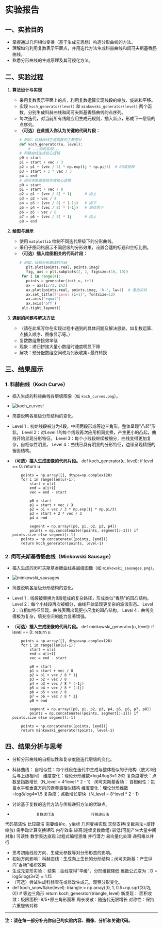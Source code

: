 # 实验报告

## 一、实验目的

- 掌握通过几何相似变换（基于生成元思想）构造分形曲线的方法。
- 理解如何利用复数表示平面点，并用迭代方法生成科赫曲线和闵可夫斯基香肠曲线。
- 熟悉分形曲线的生成原理及其可视化方法。

## 二、实验过程

1. **算法设计与实现**
   - 采用复数表示平面上的点，利用复数运算实现线段的缩放、旋转和平移。
   - 实现 `koch_generator(level)` 和 `minkowski_generator(level)` 两个函数，分别生成科赫曲线和闵可夫斯基香肠曲线的点序列。
   - 每次迭代，对当前所有线段应用生成元规则，插入新点，形成下一层级的点序列。
   - **（可选）在此插入你认为关键的代码片段：**
     ```python
     # 例如，科赫曲线生成函数的主要部分
     def koch_generator(u, level):
         # ...你的实现...
     # 科赫曲线生成核心逻辑
     p0 = start
     p1 = start + vec / 3
     p2 = p1 + (vec / 3) * np.exp(1j * np.pi/3)  # 60度旋转
     p3 = start + 2 * vec / 3
     p4 = end
     # 闵可夫斯基香肠生成核心逻辑
     p0 = start
     p1 = start + vec / 8
     p2 = p1 + (vec / 8) * 1j      # 向上
     p3 = p2 + vec / 8
     p4 = p3 + (vec / 8) * (-1j)   # 向下
     p5 = p4 + (vec / 8) * (-1j)   # 继续向下
     p6 = p5 + vec / 8
     p7 = p6 + (vec / 8) * 1j      # 向上
     p8 = end
     ```

2. **绘图与展示**
   - 使用 `matplotlib` 绘制不同迭代层级下的分形曲线。
   - 采用子图网格展示不同层级的分形效果，设置合适的标题和坐标比例。
   - **（可选）插入绘图相关的代码片段：**
     ```python
     # 例如，绘制分形曲线的代码
        plt.plot(points.real, points.imag)
        fig, axs = plt.subplots(2, 2, figsize=(10, 10))
      for i in range(4):
        points = generator(init_u, i+1)
        ax = axs[i//2, i%2]
        ax.plot(points.real, points.imag, 'k-', lw=1)  # 黑色实线
        ax.set_title(f"Level {i+1}", fontsize=12)
        ax.axis('equal')
        ax.axis('off')
      plt.tight_layout()
     ```

3. **遇到的问题与解决方法**
   - （请在此填写你在实现过程中遇到的具体问题及解决思路，如复数运算、点插入顺序、图像显示等。）
   - 复数数组拼接效率低
   - 现象：递归拼接大量小数组时速度明显下降
   - 解决：预分配数组空间改为列表收集+最终转换

## 三、结果展示

### 1. 科赫曲线（Koch Curve）

- 插入生成的科赫曲线各层级图像（如 `koch_curves.png`）。
- ![koch_curves](https://github.com/user-attachments/assets/e29d0669-14c1-4442-9bce-1f6b62ef1069)!
- 简要说明各层级分形结构的变化。
- Level 1：初始线段被分为4段，中间两段形成等边三角形，整体呈现"凸起"形状。
Level 2：对Level 1的每个线段再次应用相同变换，产生更小的凸起，曲线开始显现分形特征。
Level 3：每个小线段继续被细分，曲线变得更加复杂，自相似性明显。
Level 4：曲线已具有明显的分形特征，边缘呈现精细的锯齿结构。
- **（可选）插入生成图像的代码片段。**
      def koch_generator(u, level):
          if level == 0:
              return u
    
          points = np.array([], dtype=np.complex128)
          for i in range(len(u)-1):
              start = u[i]
              end = u[i+1]
              vec = end - start
        
              p0 = start
              p1 = start + vec / 3
              p2 = p1 + vec / 3 * np.exp(1j * np.pi/3)
              p3 = start + 2 * vec / 3
              p4 = end
        
              segment = np.array([p0, p1, p2, p3, p4])
              points = np.concatenate((points, segment[:-1])) if points.size else segment[:-1]
          points = np.concatenate((points, [end]))
          return koch_generator(points, level-1)
  
### 2. 闵可夫斯基香肠曲线（Minkowski Sausage）

- 插入生成的闵可夫斯基香肠曲线各层级图像（如 `minkowski_sausages.png`）。
- ![minkowski_sausages](https://github.com/user-attachments/assets/9c63990c-9c6a-4868-aeff-2de95f76501e)
- 简要说明各层级分形结构的变化。
- Level 1：线段被替换为8段组成的复杂路径，形成类似"香肠"的凹凸结构。
Level 2：每个小线段再次被细分，曲线开始呈现更复杂的波浪形态。
Level 3：自相似特征显现，曲线表面出现更小尺度的凹凸结构。
Level 4：曲线变得极为复杂，填充空间的能力显著增强。
- **（可选）插入生成图像的代码片段。**
      def minkowski_generator(u, level):
          if level == 0:
              return u
    
          points = np.array([], dtype=np.complex128)
          for i in range(len(u)-1):
              start = u[i]
              end = u[i+1]
              vec = end - start
        
              p0 = start
              p1 = start + vec / 8
              p2 = p1 + vec / 8 * 1j
              p3 = p2 + vec / 8
              p4 = p3 + vec / 8 * (-1j)
              p5 = p4 + vec / 8 * (-1j)
              p6 = p5 + vec / 8
              p7 = p6 + vec / 8 * 1j
              p8 = end
        
              segment = np.array([p0, p1, p2, p3, p4, p5, p6, p7, p8])
              points = np.concatenate((points, segment[:-1])) if points.size else segment[:-1]
    
          points = np.concatenate((points, [end]))
          return minkowski_generator(points, level-1)
  
## 四、结果分析与思考

- 分析分形曲线的自相似性和复杂度随迭代层级的变化。
- 科赫曲线：
自相似性：每个线段在迭代中生成与整体相似的子结构（放大3倍后与上级相同）
维度变化：理论分形维数=log4/log3≈1.262
复杂度增长：点数呈指数增长（N_level = 4^level * 2 - 1）
闵可夫斯基香肠：
自相似性：包含水平和垂直方向的嵌套自相似结构
维度变化：理论分形维数=log8/log4≈1.5
复杂度：点数增长更快（N_level = 8^level * 2 - 1）

- 讨论基于复数的迭代方法与传统递归方法的优缺点。
-                复数迭代法	               传统递归法
代码简洁性		  比较简洁                    需要维护x，y坐标
几何变换实现	  天然支持(复数乘法=旋转缩放)	需手动计算变换矩阵
内存效率	        较高(连续复数数组)	         较低(可能产生大量中间对象)
可读性	        数学表达直观               	过程式编程思维
并行潜力	        易向量化处理	               递归难以并行
- 思考初始线段方向、生成元参数等对分形形态的影响。
- 初始方向影响：科赫曲线：生成向上生长的分形结构；闵可夫斯基：产生纵向"香肠"堆积效果
- 生成元变形实验：
结果：曲线变得"平缓"，分形维数降低
维数公式变为：D = log5/log(3√2) ≈ 1.15
- （可选）尝试生成科赫雪花或修改生成元，观察分形变化。
- def koch_snowflake(level):
    triangle = np.array([0, 1, 0.5+np.sqrt(3)/2j, 0])  # 等边三角形
    return koch_generator(triangle, level)
  新发现：
面积收敛：极限面积=8/5*原三角形面积
周长发散：随迭代无限增长
对称性：保持六重旋转对称
---

**注：请在每一部分补充你自己的实验内容、图像、分析和关键代码。**
